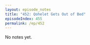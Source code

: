 ```yaml
---
layout: episode_notes
title: "452: Qohelet Gets Out of Bed"
episodeIndex: 455
permalink: /ep/452
---
```

No notes yet.
